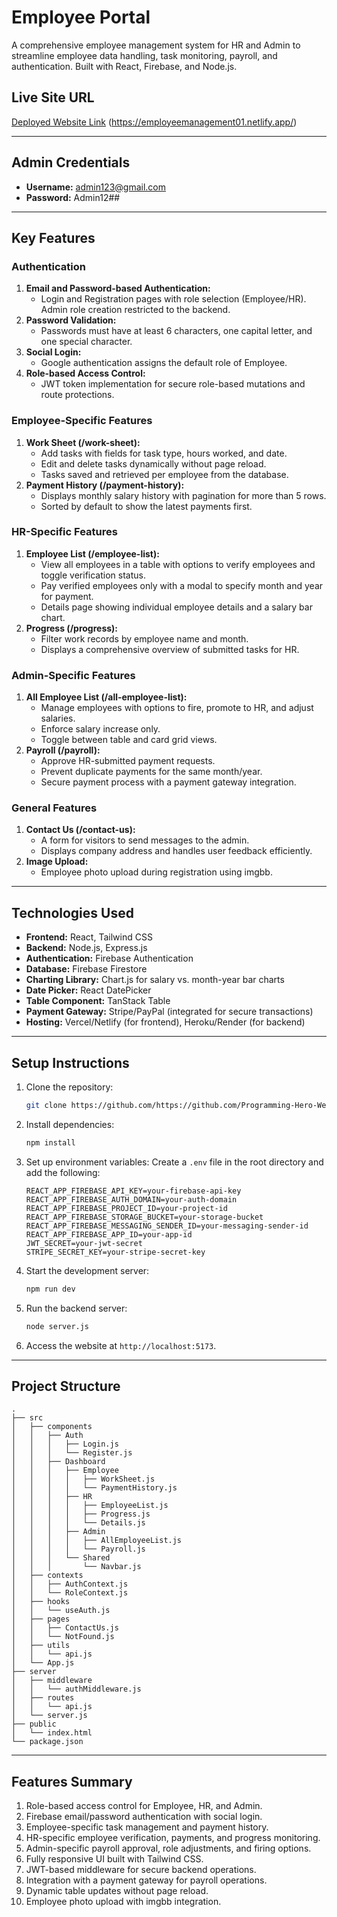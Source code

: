# Employee Portal

A comprehensive employee management system for HR and Admin to streamline
employee data handling, task monitoring, payroll, and authentication. Built with
React, Firebase, and Node.js.

## Live Site URL

[Deployed Website Link](#) (https://employeemanagement01.netlify.app/)

---

## Admin Credentials

- **Username:** admin123@gmail.com
- **Password:** Admin12##

---

## Key Features

### Authentication

1. **Email and Password-based Authentication:**
   - Login and Registration pages with role selection (Employee/HR). Admin role
     creation restricted to the backend.
2. **Password Validation:**
   - Passwords must have at least 6 characters, one capital letter, and one
     special character.
3. **Social Login:**
   - Google authentication assigns the default role of Employee.
4. **Role-based Access Control:**
   - JWT token implementation for secure role-based mutations and route
     protections.

### Employee-Specific Features

1. **Work Sheet (/work-sheet):**
   - Add tasks with fields for task type, hours worked, and date.
   - Edit and delete tasks dynamically without page reload.
   - Tasks saved and retrieved per employee from the database.
2. **Payment History (/payment-history):**
   - Displays monthly salary history with pagination for more than 5 rows.
   - Sorted by default to show the latest payments first.

### HR-Specific Features

1. **Employee List (/employee-list):**
   - View all employees in a table with options to verify employees and toggle
     verification status.
   - Pay verified employees only with a modal to specify month and year for
     payment.
   - Details page showing individual employee details and a salary bar chart.
2. **Progress (/progress):**
   - Filter work records by employee name and month.
   - Displays a comprehensive overview of submitted tasks for HR.

### Admin-Specific Features

1. **All Employee List (/all-employee-list):**
   - Manage employees with options to fire, promote to HR, and adjust salaries.
   - Enforce salary increase only.
   - Toggle between table and card grid views.
2. **Payroll (/payroll):**
   - Approve HR-submitted payment requests.
   - Prevent duplicate payments for the same month/year.
   - Secure payment process with a payment gateway integration.

### General Features

1. **Contact Us (/contact-us):**
   - A form for visitors to send messages to the admin.
   - Displays company address and handles user feedback efficiently.
2. **Image Upload:**
   - Employee photo upload during registration using imgbb.

---

## Technologies Used

- **Frontend:** React, Tailwind CSS
- **Backend:** Node.js, Express.js
- **Authentication:** Firebase Authentication
- **Database:** Firebase Firestore
- **Charting Library:** Chart.js for salary vs. month-year bar charts
- **Date Picker:** React DatePicker
- **Table Component:** TanStack Table
- **Payment Gateway:** Stripe/PayPal (integrated for secure transactions)
- **Hosting:** Vercel/Netlify (for frontend), Heroku/Render (for backend)

---

## Setup Instructions

1. Clone the repository:

   ```bash
   git clone https://github.com/https://github.com/Programming-Hero-Web-Course4/b10a12-client-side-tawhidbokth
   ```

2. Install dependencies:

   ```bash
   npm install
   ```

3. Set up environment variables: Create a `.env` file in the root directory and
   add the following:

   ```env
   REACT_APP_FIREBASE_API_KEY=your-firebase-api-key
   REACT_APP_FIREBASE_AUTH_DOMAIN=your-auth-domain
   REACT_APP_FIREBASE_PROJECT_ID=your-project-id
   REACT_APP_FIREBASE_STORAGE_BUCKET=your-storage-bucket
   REACT_APP_FIREBASE_MESSAGING_SENDER_ID=your-messaging-sender-id
   REACT_APP_FIREBASE_APP_ID=your-app-id
   JWT_SECRET=your-jwt-secret
   STRIPE_SECRET_KEY=your-stripe-secret-key
   ```

4. Start the development server:

   ```bash
   npm run dev
   ```

5. Run the backend server:

   ```bash
   node server.js
   ```

6. Access the website at `http://localhost:5173`.

---

## Project Structure

```
.
├── src
│   ├── components
│   │   ├── Auth
│   │   │   ├── Login.js
│   │   │   └── Register.js
│   │   ├── Dashboard
│   │   │   ├── Employee
│   │   │   │   ├── WorkSheet.js
│   │   │   │   └── PaymentHistory.js
│   │   │   ├── HR
│   │   │   │   ├── EmployeeList.js
│   │   │   │   ├── Progress.js
│   │   │   │   └── Details.js
│   │   │   ├── Admin
│   │   │   │   ├── AllEmployeeList.js
│   │   │   │   └── Payroll.js
│   │   │   └── Shared
│   │   │       └── Navbar.js
│   ├── contexts
│   │   ├── AuthContext.js
│   │   └── RoleContext.js
│   ├── hooks
│   │   └── useAuth.js
│   ├── pages
│   │   ├── ContactUs.js
│   │   └── NotFound.js
│   ├── utils
│   │   └── api.js
│   └── App.js
├── server
│   ├── middleware
│   │   └── authMiddleware.js
│   ├── routes
│   │   └── api.js
│   └── server.js
├── public
│   └── index.html
└── package.json
```

---

## Features Summary

1. Role-based access control for Employee, HR, and Admin.
2. Firebase email/password authentication with social login.
3. Employee-specific task management and payment history.
4. HR-specific employee verification, payments, and progress monitoring.
5. Admin-specific payroll approval, role adjustments, and firing options.
6. Fully responsive UI built with Tailwind CSS.
7. JWT-based middleware for secure backend operations.
8. Integration with a payment gateway for payroll operations.
9. Dynamic table updates without page reload.
10. Employee photo upload with imgbb integration.
